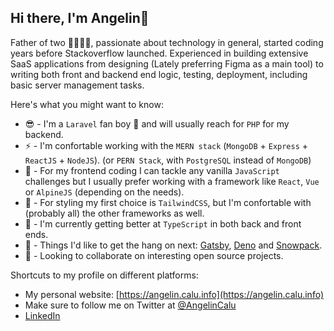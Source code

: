 ## Hi there, I'm Angelin👋

<!--
**AngelinCalu/AngelinCalu** is a ✨ _special_ ✨ repository because its `README.md` (this file) appears on your GitHub profile.

Here are some ideas to get you started:

- 🔭 I’m currently working on ...
- 🌱 I’m currently learning ...
- 👯 I’m looking to collaborate on ...
- 🤔 I’m looking for help with ...
- 💬 Ask me about ...
- 📫 How to reach me: ...
- 😄 Pronouns: ...
- ⚡ Fun fact: ...
-->


Father of two 👩‍👩‍👦‍👦, passionate about technology in general, started coding years before Stackoverflow launched. Experienced in building extensive SaaS applications from designing (Lately preferring Figma as a main tool) to writing both front and backend end logic, testing, deployment, including basic server management tasks. 

Here's what you might want to know:

- 😎 - I'm a `Laravel` fan boy 🤙 and will usually reach for `PHP` for my backend.
- ⚡ - I'm confortable working with the `MERN stack` (`MongoDB` + `Express` + `ReactJS` + `NodeJS`). (or `PERN Stack`, with `PostgreSQL` instead of `MongoDB`)
- 💪 - For my frontend coding I can tackle any vanilla `JavaScript` challenges but I usually prefer working with a framework like `React`, `Vue` or `AlpineJS` (depending on the needs). 
- 🎨 - For styling my first choice is `TailwindCSS`, but I'm confortable with (probably all) the other frameworks as well.
- 🌱 - I'm currently getting better at `TypeScript` in both back and front ends.
- 👐 - Things I'd like to get the hang on next: [Gatsby](https://github.com/gatsbyjs/gatsby), [Deno](https://github.com/denoland/deno) and [Snowpack](https://github.com/snowpackjs/snowpack).
- 👯 - Looking to collaborate on interesting open source projects.

Shortcuts to my profile on different platforms:

- My personal website: [https://angelin.calu.info](https://angelin.calu.info)
- Make sure to follow me on Twitter at [@AngelinCalu](https://twitter.com/AngelinCalu)
- [LinkedIn](https://www.linkedin.com/in/angelincalu/)
